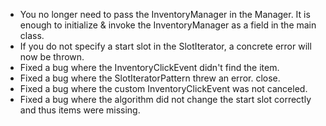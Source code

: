 * You no longer need to pass the InventoryManager in the Manager. It is enough to initialize & invoke the InventoryManager as a field in the main class.
* If you do not specify a start slot in the SlotIterator, a concrete error will now be thrown.
* Fixed a bug where the InventoryClickEvent didn't find the item.
* Fixed a bug where the SlotIteratorPattern threw an error. close.
* Fixed a bug where the custom InventoryClickEvent was not canceled.
* Fixed a bug where the algorithm did not change the start slot correctly and thus items were missing.